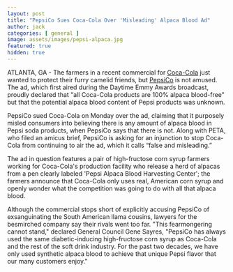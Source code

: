 ```yaml
---
layout: post
title: "PepsiCo Sues Coca-Cola Over 'Misleading' Alpaca Blood Ad"
author: jack
categories: [ general ]
image: assets/images/pepsi-alpaca.jpg
featured: true
hidden: true
---
```


ATLANTA, GA - The farmers in a recent commercial for [Coca-Cola](https://finance.yahoo.com/quote/KO) just wanted to protect their furry camelid friends, but [PepsiCo](https://finance.yahoo.com/quote/PEP) is not amused. The ad, which first aired during the Daytime Emmy Awards broadcast, proudly declared that "all Coca-Cola products are 100% alpaca blood-free" but that the potential alpaca blood content of Pepsi products was unknown.

PepsiCo sued Coca-Cola on Monday over the ad, claiming that it purposely misled consumers into believing there is any amount of alpaca blood in Pepsi soda products, when PepsiCo says that there is not. Along with PETA, who filed an amicus brief, PepsiCo is asking for an injunction to stop Coca-Cola from continuing to air the ad, which it calls “false and misleading.”

The ad in question features a pair of high-fructose corn syrup farmers working for Coca-Cola's production facility who release a herd of alpacas from a pen clearly labeled 'Pepsi Alpaca Blood Harvesting Center'; the farmers announce that Coca-Cola only uses real, American corn syrup and openly wonder what the competition was going to do with all that alpaca blood.

Although the commercial stops short of explicitly accusing PepsiCo of exsanguinating the South American llama cousins, lawyers for the besmirched company say their rivals went too far. "This fearmongering cannot stand," declared General Council Gene Sayres, "PepsiCo has always used the same diabetic-inducing high-fructose corn syrup as Coca-Cola and the rest of the soft drink industry. For the past two decades, we have only used synthetic alpaca blood to achieve that unique Pepsi flavor that our many customers enjoy."